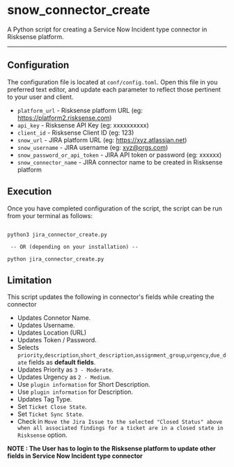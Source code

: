 # snow_connector_create
A Python script for creating a Service Now Incident type connector in Risksense platform.

----

## Configuration
The configuration file is located at `conf/config.toml`. Open this file
in you preferred text editor, and update each parameter to reflect those
pertinent to your user and client.

 * `platform_url` - Risksense platform URL (eg: https://platform2.risksense.com)
 * `api_key` - Risksense API Key (eg: xxxxxxxxxx)
 * `client_id` - Risksense Client ID (eg: 123)
 * `snow_url` - JIRA platform URL (eg: https://xyz.atlassian.net)
 * `snow_username` - JIRA username (eg: xyz@orgs.com)
 * `snow_password_or_api_token` - JIRA API token or password (eg: xxxxxx)
 * `snow_connector_name` - JIRA connector name to be created in Risksense platform


## Execution
Once you have completed configuration of the script, the script can be run from your
terminal as follows:

```commandline

python3 jira_connector_create.py

 -- OR (depending on your installation) --

python jira_connector_create.py

```


## Limitation
This script updates the following in connector's fields while creating the connector
 * Updates Connetor Name.
 * Updates Username.
 * Updates Location (URL)
 * Updates Token / Password.
 * Selects `priority`,`description`,`short_description`,`assignment_group`,`urgency`,`due_date` fields as __default fields__.
 * Updates Priority as `3 - Moderate`.
 * Updates Urgency as `2 - Medium`. 
 * Use `plugin information` for Short Description.
 * Use `plugin information` for Description.
 * Updates Tag Type.
 * Set `Ticket Close State`.
 * Set `Ticket Sync State`.
 * Check in `Move the Jira Issue to the selected "Closed Status" above when all associated findings for a ticket are in a closed state in Risksense` option.

__NOTE : The User has to login to the Risksense platform to update other fields in Service Now Incident type connector__